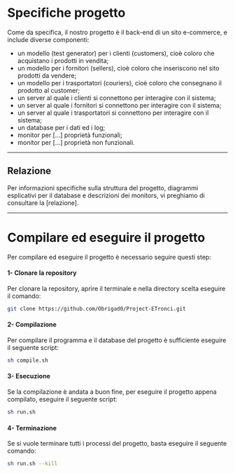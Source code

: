 # Specifiche progetto
Come da specifica, il nostro progetto è il back-end di un sito e-commerce, e include diverse componenti:
- un modello (test generator) per i clienti (customers), cioè coloro che acquistano i prodotti in vendita;
- un modello per i fornitori (sellers), cioè coloro che inseriscono nel sito prodotti da vendere;
- un modello per i trasportatori (couriers), cioè coloro che consegnano il prodotto al customer;
- un server al quale i clienti si connettono per interagire con il sistema;
- un server al quale i fornitori si connettono per interagire con il sistema;
- un server al quale i trasportatori si connettono per interagire con il sistema;
- un database per i dati ed i log;
- monitor per \[...] proprietà funzionali;
- monitor per \[...] proprietà non funzionali.
---
## Relazione
Per informazioni specifiche sulla struttura del progetto, diagrammi esplicativi per il database e descrizioni dei monitors, vi preghiamo di consultare la \[relazione].

---
# Compilare ed eseguire il progetto
Per compilare ed eseguire il progetto è necessario seguire questi step:
#### 1- Clonare la repository
Per clonare la repository, aprire il terminale e nella directory scelta eseguire il comando:
```sh
git clone https://github.com/Obrigad0/Project-ETronci.git
```
#### 2- Compilazione
Per compilare il programma e il database del progetto è sufficiente eseguire il seguente script:
```sh
sh compile.sh
```
#### 3- Esecuzione
Se la compilazione è andata a buon fine, per eseguire il progetto appena compilato, eseguire il seguente script:
```sh
sh run.sh
```
#### 4- Terminazione
Se si vuole terminare tutti i processi del progetto, basta eseguire il seguente comando:
```sh
sh run.sh --kill
```
